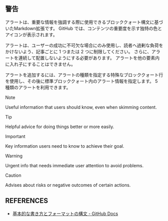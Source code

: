 ## 警告

アラートは、重要な情報を強調する際に使用できるブロッククォート構文に基づいたMarkdown拡張です。 GitHub では、コンテンツの重要度を示す独特の色とアイコンが表示されます。

アラートは、ユーザーの成功に不可欠な場合にのみ使用し、読者へ過剰な負荷をかけないよう、記事ごとに 1 つまたは 2 つに制限してください。 さらに、アラートを連続して配置しないようにする必要があります。 アラートを他の要素内に入れ子にすることはできません。

アラートを追加するには、アラートの種類を指定する特殊なブロッククォート行を使用し、その後に標準ブロッククォート内のアラート情報を指定します。 5 種類のアラートを利用できます。

> [!NOTE]
> Useful information that users should know, even when skimming content.

> [!TIP]
> Helpful advice for doing things better or more easily.

> [!IMPORTANT]
> Key information users need to know to achieve their goal.

> [!WARNING]
> Urgent info that needs immediate user attention to avoid problems.

> [!CAUTION]
> Advises about risks or negative outcomes of certain actions.

## REFERENCES

* [基本的な書き方とフォーマットの構文 - GitHub Docs](https://docs.github.com/ja/get-started/writing-on-github/getting-started-with-writing-and-formatting-on-github/basic-writing-and-formatting-syntax#alerts)
